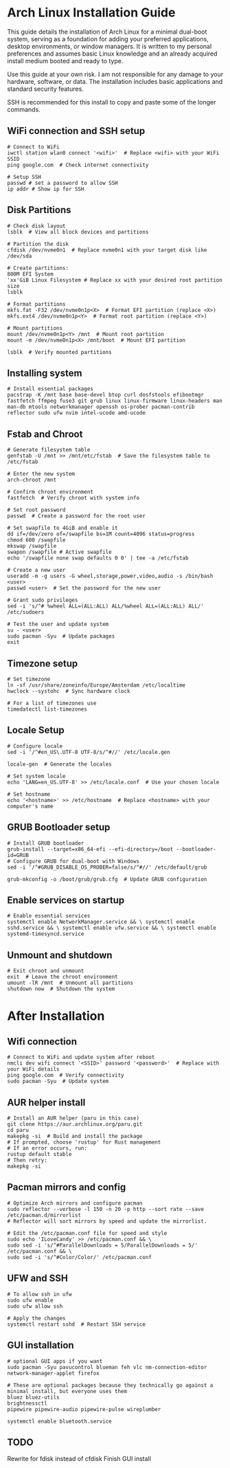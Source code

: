 # Arch Linux Installation Guide

This guide details the installation of Arch Linux for a minimal dual-boot system, serving as a foundation for adding your preferred applications, desktop environments, or window managers. It is written to my personal preferences and assumes basic Linux knowledge and an already acquired install medium booted and ready to type.

Use this guide at your own risk. I am not responsible for any damage to your hardware, software, or data. The installation includes basic applications and standard security features.

SSH is recommended for this install to copy and paste some of the longer commands.

## WiFi connection and SSH setup
```shell
# Connect to WiFi
iwctl station wlan0 connect '<wifi>'  # Replace <wifi> with your WiFi SSID
ping google.com  # Check internet connectivity

# Setup SSH
passwd # set a password to allow SSH
ip addr # Show ip for SSH
```

## Disk Partitions
```shell
# Check disk layout
lsblk  # View all block devices and partitions

# Partition the disk
cfdisk /dev/nvme0n1  # Replace nvme0n1 with your target disk like /dev/sda

# Create partitions:
800M EFI System
'xx'GiB Linux Filesystem # Replace xx with your desired root partition size
lsblk

# Format partitions
mkfs.fat -F32 /dev/nvme0n1p<X>  # Format EFI partition (replace <X>)
mkfs.ext4 /dev/nvme0n1p<Y>  # Format root partition (replace <Y>)

# Mount partitions
mount /dev/nvme0n1p<Y> /mnt  # Mount root partition
mount -m /dev/nvme0n1p<X> /mnt/boot  # Mount EFI partition

lsblk  # Verify mounted partitions
```

## Installing system
```shell
# Install essential packages
pacstrap -K /mnt base base-devel btop curl dosfstools efibootmgr fastfetch ffmpeg fuse3 git grub linux linux-firmware linux-headers man man-db mtools networkmanager openssh os-prober pacman-contrib reflector sudo ufw nvim intel-ucode amd-ucode
```

## Fstab and Chroot
```shell
# Generate filesystem table
genfstab -U /mnt >> /mnt/etc/fstab  # Save the filesystem table to /etc/fstab

# Enter the new system
arch-chroot /mnt

# Confirm chroot environment
fastfetch  # Verify chroot with system info

# Set root password
passwd  # Create a password for the root user

# Set swapfile to 4GiB and enable it
dd if=/dev/zero of=/swapfile bs=1M count=4096 status=progress 
chmod 600 /swapfile
mkswap /swapfile
swapon /swapfile # Active swapfile
echo '/swapfile none swap defaults 0 0' | tee -a /etc/fstab

# Create a new user
useradd -m -g users -G wheel,storage,power,video,audio -s /bin/bash <user>
passwd <user>  # Set the password for the new user

# Grant sudo privileges
sed -i 's/^# %wheel ALL=(ALL:ALL) ALL/%wheel ALL=(ALL:ALL) ALL/' /etc/sudoers

# Test the user and update system
su - <user>
sudo pacman -Syu  # Update packages
exit
```

## Timezone setup
```shell
# Set timezone
ln -sf /usr/share/zoneinfo/Europe/Amsterdam /etc/localtime
hwclock --systohc  # Sync hardware clock

# For a list of timezones use
timedatectl list-timezones
```

## Locale Setup
```shell
# Configure locale
sed -i '/^#en_US\.UTF-8 UTF-8/s/^#//' /etc/locale.gen

locale-gen  # Generate the locales

# Set system locale
echo 'LANG=en_US.UTF-8' >> /etc/locale.conf  # Use your chosen locale

# Set hostname
echo '<hostname>' >> /etc/hostname  # Replace <hostname> with your computer's name
```

## GRUB Bootloader setup
```shell
# Install GRUB bootloader
grub-install --target=x86_64-efi --efi-directory=/boot --bootloader-id=GRUB
# Configure GRUB for dual-boot with Windows
sed -i '/^#GRUB_DISABLE_OS_PROBER=false/s/^#//' /etc/default/grub

grub-mkconfig -o /boot/grub/grub.cfg  # Update GRUB configuration
```

## Enable services on startup
```shell
# Enable essential services
systemctl enable NetworkManager.service && \ systemctl enable sshd.service && \ systemctl enable ufw.service && \ systemctl enable systemd-timesyncd.service
```

## Unmount and shutdown
```shell
# Exit chroot and unmount
exit  # Leave the chroot environment
umount -lR /mnt  # Unmount all partitions
shutdown now  # Shutdown the system
```
# After Installation
## Wifi connection
```shell
# Connect to WiFi and update system after reboot
nmcli dev wifi connect '<SSID>' password '<password>'  # Replace with your WiFi details
ping google.com  # Verify connectivity
sudo pacman -Syu  # Update system
```

## AUR helper install
```shell
# Install an AUR helper (paru in this case)
git clone https://aur.archlinux.org/paru.git
cd paru
makepkg -si  # Build and install the package
# If prompted, choose 'rustup' for Rust management
# If an error occurs, run:
rustup default stable
# Then retry:
makepkg -si
```

## Pacman mirrors and config
```shell
# Optimize Arch mirrors and configure pacman
sudo reflector --verbose -l 150 -n 20 -p http --sort rate --save /etc/pacman.d/mirrorlist
# Reflector will sort mirrors by speed and update the mirrorlist.

# Edit the /etc/pacman.conf file for speed and style
sudo echo 'ILoveCandy' >> /etc/pacman.conf && \
sudo sed -i 's/^#ParallelDownloads = 5/ParallelDownloads = 5/' /etc/pacman.conf && \
sudo sed -i 's/^#Color/Color/' /etc/pacman.conf
```

## UFW and SSH
```shell
# To allow ssh in ufw
sudo ufw enable
sudo ufw allow ssh

# Apply the changes
systemctl restart sshd  # Restart SSH service
```

## GUI installation
```shell
# optional GUI apps if you want
sudo pacman -Syu pavucontrol blueman feh vlc nm-connection-editor network-manager-applet firefox
```


```shell
# These are optional packages because they technically go against a minimal install, but everyone uses them
bluez bluez-utils 
brightnessctl 
pipewire pipewire-audio pipewire-pulse wireplumber
```

```shell
systemctl enable bluetooth.service
```




## TODO
Rewrite for fdisk instead of cfdisk
Finish GUI install
